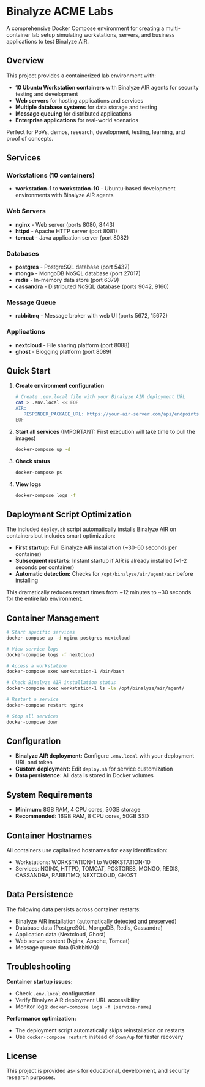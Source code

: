 # Binalyze ACME Labs

A comprehensive Docker Compose environment for creating a multi-container lab setup simulating workstations, servers, and business applications to test Binalyze AIR.

## Overview

This project provides a containerized lab environment with:
- **10 Ubuntu Workstation containers** with Binalyze AIR agents for security testing and development
- **Web servers** for hosting applications and services
- **Multiple database systems** for data storage and testing
- **Message queuing** for distributed applications
- **Enterprise applications** for real-world scenarios

Perfect for PoVs, demos, research, development, testing, learning, and proof of concepts.

## Services

### Workstations (10 containers)
- **workstation-1** to **workstation-10** - Ubuntu-based development environments with Binalyze AIR agents

### Web Servers
- **nginx** - Web server (ports 8080, 8443)
- **httpd** - Apache HTTP server (port 8081)
- **tomcat** - Java application server (port 8082)

### Databases
- **postgres** - PostgreSQL database (port 5432)
- **mongo** - MongoDB NoSQL database (port 27017)
- **redis** - In-memory data store (port 6379)
- **cassandra** - Distributed NoSQL database (ports 9042, 9160)

### Message Queue
- **rabbitmq** - Message broker with web UI (ports 5672, 15672)

### Applications
- **nextcloud** - File sharing platform (port 8088)
- **ghost** - Blogging platform (port 8089)

## Quick Start

1. **Create environment configuration**
   ```bash
   # Create .env.local file with your Binalyze AIR deployment URL
   cat > .env.local << EOF
   AIR:
      RESPONDER_PACKAGE_URL: https://your-air-server.com/api/endpoints/download/deploy/linux?deployment-token=your-token
   EOF
   ```

2. **Start all services** (IMPORTANT: First execution will take time to pull the images)
   ```bash
   docker-compose up -d
   ```

3. **Check status**
   ```bash
   docker-compose ps
   ```

4. **View logs**
   ```bash
   docker-compose logs -f
   ```

## Deployment Script Optimization

The included `deploy.sh` script automatically installs Binalyze AIR on containers but includes smart optimization:

- **First startup:** Full Binalyze AIR installation (~30-60 seconds per container)
- **Subsequent restarts:** Instant startup if AIR is already installed (~1-2 seconds per container)
- **Automatic detection:** Checks for `/opt/binalyze/air/agent/air` before installing

This dramatically reduces restart times from ~12 minutes to ~30 seconds for the entire lab environment.

## Container Management

```bash
# Start specific services  
docker-compose up -d nginx postgres nextcloud

# View service logs
docker-compose logs -f nextcloud

# Access a workstation
docker-compose exec workstation-1 /bin/bash

# Check Binalyze AIR installation status
docker-compose exec workstation-1 ls -la /opt/binalyze/air/agent/

# Restart a service
docker-compose restart nginx

# Stop all services
docker-compose down
```

## Configuration

- **Binalyze AIR deployment:** Configure `.env.local` with your deployment URL and token
- **Custom deployment:** Edit `deploy.sh` for service customization
- **Data persistence:** All data is stored in Docker volumes

## System Requirements

- **Minimum:** 8GB RAM, 4 CPU cores, 30GB storage
- **Recommended:** 16GB RAM, 8 CPU cores, 50GB SSD

## Container Hostnames

All containers use capitalized hostnames for easy identification:
- Workstations: WORKSTATION-1 to WORKSTATION-10
- Services: NGINX, HTTPD, TOMCAT, POSTGRES, MONGO, REDIS, CASSANDRA, RABBITMQ, NEXTCLOUD, GHOST

## Data Persistence

The following data persists across container restarts:
- Binalyze AIR installation (automatically detected and preserved)
- Database data (PostgreSQL, MongoDB, Redis, Cassandra)
- Application data (Nextcloud, Ghost)
- Web server content (Nginx, Apache, Tomcat)
- Message queue data (RabbitMQ)

## Troubleshooting

**Container startup issues:**
- Check `.env.local` configuration
- Verify Binalyze AIR deployment URL accessibility
- Monitor logs: `docker-compose logs -f [service-name]`

**Performance optimization:**
- The deployment script automatically skips reinstallation on restarts
- Use `docker-compose restart` instead of `down/up` for faster recovery

## License

This project is provided as-is for educational, development, and security research purposes.